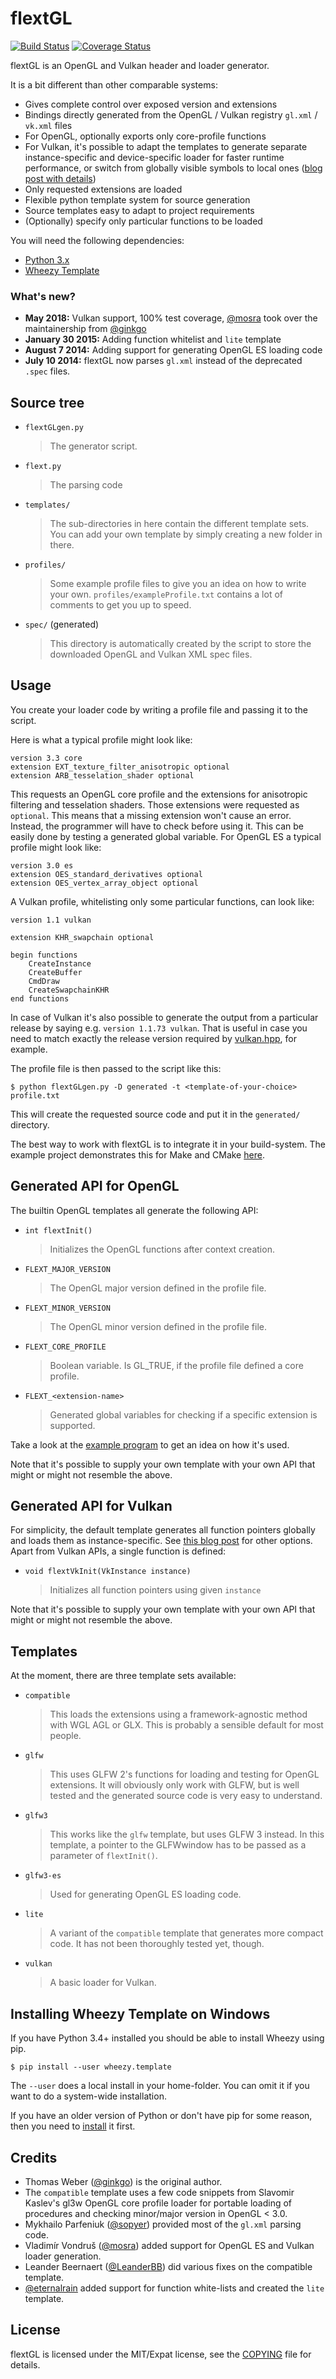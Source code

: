 flextGL
=======

[![Build Status](https://travis-ci.com/mosra/flextgl.svg?branch=master)](https://travis-ci.com/mosra/flextgl)
[![Coverage Status](https://codecov.io/gh/mosra/flextgl/branch/master/graph/badge.svg)](https://codecov.io/gh/mosra/flextgl)

flextGL is an OpenGL and Vulkan header and loader generator.

It is a bit different than other comparable systems:

-   Gives complete control over exposed version and extensions
-   Bindings directly generated from the OpenGL / Vulkan registry `gl.xml` /
    `vk.xml` files
-   For OpenGL, optionally exports only core-profile functions
-   For Vulkan, it's possible to adapt the templates to generate separate
    instance-specific and device-specific loader for faster runtime
    performance, or switch from globally visible symbols to local ones
    ([blog post with details](http://blog.magnum.graphics/hacking/simple-efficient-vulkan-loading-with-flextgl/))
-   Only requested extensions are loaded
-   Flexible python template system for source generation
-   Source templates easy to adapt to project requirements
-   (Optionally) specify only particular functions to be loaded

You will need the following dependencies:

-   [Python 3.x](http://python.org)
-   [Wheezy Template](http://packages.python.org/wheezy.template)

### What's new?

-   **May 2018:** Vulkan support, 100% test coverage,
    [@mosra](https://github.com/mosra) took over the maintainership from
    [@ginkgo](https://github.com/ginkgo)
-   **January 30 2015:** Adding function whitelist and `lite` template
-   **August 7 2014:** Adding support for generating OpenGL ES loading code
-   **July 10 2014:** flextGL now parses `gl.xml` instead of the deprecated
    `.spec` files.

Source tree
-----------

-   `flextGLgen.py`

    > The generator script.

-   `flext.py`

    > The parsing code

-   `templates/`

    > The sub-directories in here contain the different template sets. You can
    > add your own template by simply creating a new folder in there.

-   `profiles/`

    > Some example profile files to give you an idea on how to write your own.
    > `profiles/exampleProfile.txt` contains a lot of comments to get you up to
    > speed.

-   `spec/` (generated)

    > This directory is automatically created by the script to store the
    > downloaded OpenGL and Vulkan XML spec files.

Usage
-----

You create your loader code by writing a profile file and passing it to the
script.

Here is what a typical profile might look like:

    version 3.3 core
    extension EXT_texture_filter_anisotropic optional
    extension ARB_tesselation_shader optional

This requests  an OpenGL core profile and  the extensions for anisotropic
filtering and tesselation shaders. Those extensions were requested as
`optional`. This means that a missing extension won't cause an error. Instead,
the programmer will have to check before using it. This can be easily done by
testing a generated global variable. For OpenGL ES a typical profile might look
like:

    version 3.0 es
    extension OES_standard_derivatives optional
    extension OES_vertex_array_object optional

A Vulkan profile, whitelisting only some particular functions, can look like:

    version 1.1 vulkan

    extension KHR_swapchain optional

    begin functions
        CreateInstance
        CreateBuffer
        CmdDraw
        CreateSwapchainKHR
    end functions

In case of Vulkan it's also possible to generate the output from a particular
release by saying e.g. `version 1.1.73 vulkan`. That is useful in case you need
to match exactly the release version required by
[vulkan.hpp](https://github.com/KhronosGroup/Vulkan-Hpp), for example.

The profile file is then passed to the script like this:

    $ python flextGLgen.py -D generated -t <template-of-your-choice> profile.txt

This will create the requested source code and put it in the `generated/`
directory.

The best way to work with flextGL is to integrate it in your build-system. The
example project demonstrates this for Make and CMake [here](https://github.com/ginkgo/flextGL-example).

Generated API for OpenGL
------------------------

The builtin OpenGL templates all generate the following API:

* `int flextInit()`
  > Initializes the OpenGL functions after context creation.

* `FLEXT_MAJOR_VERSION`
  > The OpenGL major version defined in the profile file.

* `FLEXT_MINOR_VERSION`
  > The OpenGL minor version defined in the profile file.

* `FLEXT_CORE_PROFILE`
  > Boolean variable.  Is GL_TRUE,  if the profile  file defined  a core
  > profile.

* `FLEXT_<extension-name>`
  > Generated global  variables for checking if a  specific extension is
  > supported.

Take a look at the [example program](https://github.com/ginkgo/flextGL-example)
to get an idea on how it's used.

Note that it's possible to supply your own template with your own API that
might or might not resemble the above.

Generated API for Vulkan
------------------------

For simplicity, the default template generates all function pointers globally
and loads them as instance-specific. See
[this blog post](http://blog.magnum.graphics/hacking/simple-efficient-vulkan-loading-with-flextgl/)
for other options. Apart from Vulkan APIs, a single function is defined:

-   `void flextVkInit(VkInstance instance)`

    >   Initializes all function pointers using given `instance`

Note that it's possible to supply your own template with your own API that
might or might not resemble the above.

Templates
---------

At the moment, there are three template sets available:

-   `compatible`

    > This loads the extensions using a framework-agnostic method with WGL
    > AGL or GLX. This is probably a sensible default for most people.

-   `glfw`

    > This uses GLFW 2's functions for loading and testing for OpenGL
    > extensions. It will obviously only work with GLFW, but is well tested and
    > the generated source code is very easy to understand.

-   `glfw3`

    > This works like the `glfw` template, but uses GLFW 3 instead. In this
    > template, a pointer to the GLFWwindow has to be passed as a parameter of
    > `flextInit()`.

-   `glfw3-es`

    > Used for generating OpenGL ES loading code.

-   `lite`

    > A variant of the `compatible` template that generates more compact code.
    > It has not been thoroughly tested yet, though.

*   `vulkan`

    > A basic loader for Vulkan.

Installing Wheezy Template on Windows
-------------------------------------

If you have Python 3.4+ installed you should be able to install Wheezy using pip.

    $ pip install --user wheezy.template

The `--user` does a local install in your home-folder. You can omit it if you want
to do a system-wide installation.

If you have an older version of Python or don't have pip for some reason, then
you need to [install](https://pip.pypa.io/en/latest/installing.html) it first.

Credits
-------

-   Thomas Weber ([@ginkgo](https://github.com/ginkgo)) is the original author.
-   The `compatible` template uses a few code snippets from Slavomir Kaslev's
    gl3w OpenGL core profile loader for portable loading of procedures and
    checking minor/major version in OpenGL < 3.0.
-   Mykhailo Parfeniuk ([@sopyer](https://github.com/sopyer)) provided most of
    the `gl.xml` parsing code.
-   Vladimír Vondruš ([@mosra](https://github.com/mosra)) added support for
    OpenGL ES and Vulkan loader generation.
-   Leander Beernaert ([@LeanderBB](https://github.com/LeanderBB)) did various
    fixes on the compatible template.
-   [@eternalrain](https://github.com/eternalrain) added support for function
    white-lists and created the `lite` template.

License
-------

flextGL is licensed under the MIT/Expat license, see the [COPYING](COPYING)
file for details.
